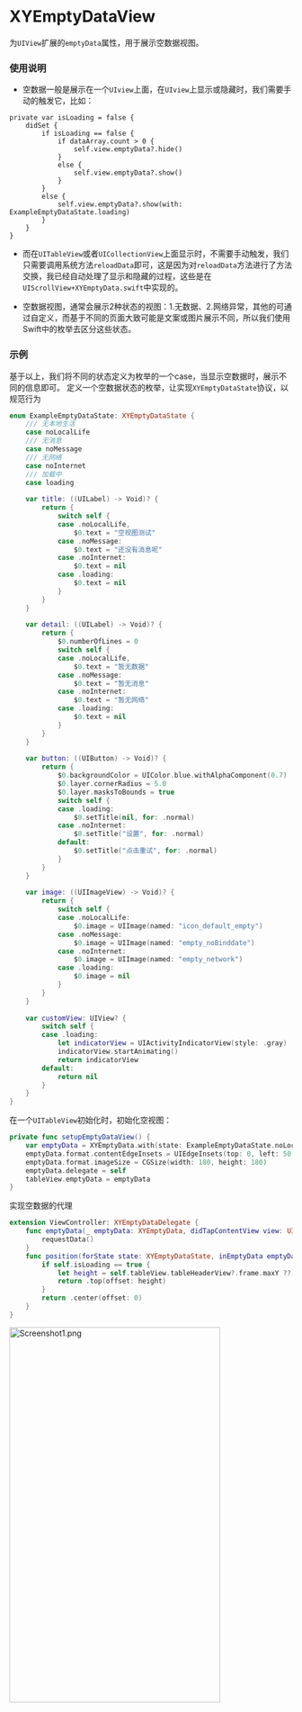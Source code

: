 # XYEmptyDataView
为`UIView`扩展的`emptyData`属性，用于展示空数据视图。

### 使用说明
- 空数据一般是展示在一个`UIview`上面，在`UIview`上显示或隐藏时，我们需要手动的触发它，比如：
```
private var isLoading = false {
    didSet {
        if isLoading == false {
            if dataArray.count > 0 {
                self.view.emptyData?.hide()
            }
            else {
                self.view.emptyData?.show()
            }
        }
        else {
            self.view.emptyData?.show(with: ExampleEmptyDataState.loading)
        }
    }
}
```

- 而在`UITableView`或者`UICollectionView`上面显示时，不需要手动触发，我们只需要调用系统方法`reloadData`即可，这是因为对`reloadData`方法进行了方法交换，我已经自动处理了显示和隐藏的过程，这些是在`UIScrollView+XYEmptyData.swift`中实现的。


- 空数据视图，通常会展示2种状态的视图：1.无数据、2.网络异常，其他的可通过自定义，而基于不同的页面大致可能是文案或图片展示不同，所以我们使用Swift中的枚举去区分这些状态。


### 示例
基于以上，我们将不同的状态定义为枚举的一个case，当显示空数据时，展示不同的信息即可。
定义一个空数据状态的枚举，让实现`XYEmptyDataState`协议，以规范行为
```swift
enum ExampleEmptyDataState: XYEmptyDataState {
    /// 无本地生活
    case noLocalLife
    /// 无消息
    case noMessage
    /// 无网络
    case noInternet
    /// 加载中
    case loading
    
    var title: ((UILabel) -> Void)? {
        return {
            switch self {
            case .noLocalLife,
                $0.text = "空视图测试"
            case .noMessage:
                $0.text = "还没有消息呢"
            case .noInternet:
                $0.text = nil
            case .loading:
                $0.text = nil
            }
        }
    }
    
    var detail: ((UILabel) -> Void)? {
        return {
            $0.numberOfLines = 0
            switch self {
            case .noLocalLife,
                $0.text = "暂无数据"
            case .noMessage:
                $0.text = "暂无消息"
            case .noInternet:
                $0.text = "暂无网络"
            case .loading:
                $0.text = nil
            }
        }
    }
    
    var button: ((UIButton) -> Void)? {
        return {
            $0.backgroundColor = UIColor.blue.withAlphaComponent(0.7)
            $0.layer.cornerRadius = 5.0
            $0.layer.masksToBounds = true
            switch self {
            case .loading:
                $0.setTitle(nil, for: .normal)
            case .noInternet:
                $0.setTitle("设置", for: .normal)
            default:
                $0.setTitle("点击重试", for: .normal)
            }
        }
    }
    
    var image: ((UIImageView) -> Void)? {
        return {
            switch self {
            case .noLocalLife:
                $0.image = UIImage(named: "icon_default_empty")
            case .noMessage:
                $0.image = UIImage(named: "empty_noBinddate")
            case .noInternet:
                $0.image = UIImage(named: "empty_network")
            case .loading:
                $0.image = nil
            }
        }
    }
    
    var customView: UIView? {
        switch self {
        case .loading:
            let indicatorView = UIActivityIndicatorView(style: .gray)
            indicatorView.startAnimating()
            return indicatorView
        default:
            return nil
        }
    }
}

```

在一个`UITableView`初始化时，初始化空视图：
```swift
private func setupEmptyDataView() {
    var emptyData = XYEmptyData.with(state: ExampleEmptyDataState.noLocalLife)
    emptyData.format.contentEdgeInsets = UIEdgeInsets(top: 0, left: 50, bottom: 0, right: 50)
    emptyData.format.imageSize = CGSize(width: 180, height: 180)
    emptyData.delegate = self
    tableView.emptyData = emptyData
}
```

实现空数据的代理
```swift
extension ViewController: XYEmptyDataDelegate {
    func emptyData(_ emptyData: XYEmptyData, didTapContentView view: UIControl) {
        requestData()
    }
    func position(forState state: XYEmptyDataState, inEmptyData emptyData: XYEmptyData) -> XYEmptyData.Position {
        if self.isLoading == true {
            let height = self.tableView.tableHeaderView?.frame.maxY ?? 0
            return .top(offset: height)
        }
        return .center(offset: 0)
    }
}
```

<img src = "https://github.com/alpface/XYEmptyDataView/blob/master/XYEmptyDataView/IMG_0778.PNG?raw=true" width = "375" height = "667" alt = "Screenshot1.png"/>

